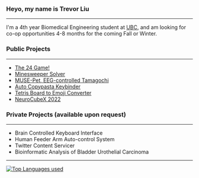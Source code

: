 ### Heyo, my name is Trevor Liu
---

I'm a 4th year Biomedical Engineering student at [UBC](https://www.ubc.ca/), and am looking for co-op opportunities 4-8 months for the coming Fall or Winter.

### Public Projects
---

- [The 24 Game!](https://github.com/ssxvi/Summer-2022---24-Game)
- [Minesweeper Solver](https://github.com/ssxvi/Summer-2022---24-Game)
- [MUSE-Pet, EEG-controlled Tamagochi](https://github.com/UBCMint/MUSE-Pet)
- [Auto Copypasta Keybinder](https://github.com/ssxvi/CopypastaTyper)
- [Tetris Board to Emoji Converter](https://github.com/ssxvi/Tetris-Emoji-Setup)
- [NeuroCubeX 2022](https://github.com/UBCMint/NTX-2022-Project)
  
### Private Projects (available upon request)
--- 

- Brain Controlled Keyboard Interface
- Human Feeder Arm Auto-control System
- Twitter Content Servicer
- Bioinformatic Analysis of Bladder Urothelial Carcinoma

--- 

[![Top Languages used](https://github-readme-stats.vercel.app/api/top-langs/?username=ssxvi&layout=compact)](https://github.com/anuraghazra/github-readme-stats)
<!--
**ssxvi/ssxvi** is a ✨ _special_ ✨ repository because its `README.md` (this file) appears on your GitHub profile.

Here are some ideas to get you started:

- 🔭 I’m currently working on ...
- 🌱 I’m currently learning ...
- 👯 I’m looking to collaborate on ...
- 🤔 I’m looking for help with ...
- 💬 Ask me about ...
- 📫 How to reach me: ...
- 😄 Pronouns: ...
- ⚡ Fun fact: ...
-->
